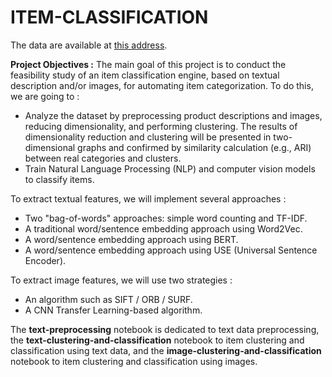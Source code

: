 # ITEM-CLASSIFICATION

The data are available at [this address](https://s3-eu-west-1.amazonaws.com/static.oc-static.com/prod/courses/files/Parcours_data_scientist/Projet+-+Textimage+DAS+V2/Dataset+projet+pre%CC%81traitement+textes+images.zip).

**Project Objectives :**
The main goal of this project is to conduct the feasibility study of an item classification engine, based on textual description and/or images, for automating item categorization. To do this, we are going to :
- Analyze the dataset by preprocessing product descriptions and images, reducing dimensionality, and performing clustering. The results of dimensionality reduction and clustering will be presented in two-dimensional graphs and confirmed by similarity calculation (e.g., ARI) between real categories and clusters.
- Train Natural Language Processing (NLP) and computer vision models to classify items.

To extract textual features, we will implement several approaches :
- Two "bag-of-words" approaches: simple word counting and TF-IDF.
- A traditional word/sentence embedding approach using Word2Vec.
- A word/sentence embedding approach using BERT.
- A word/sentence embedding approach using USE (Universal Sentence Encoder).

To extract image features, we will use two strategies :
- An algorithm such as SIFT / ORB / SURF.
- A CNN Transfer Learning-based algorithm.

The **text-preprocessing** notebook is dedicated to text data preprocessing, the **text-clustering-and-classification** notebook to item clustering and classification using text data, and the **image-clustering-and-classification** notebook to item clustering and classification using images.
